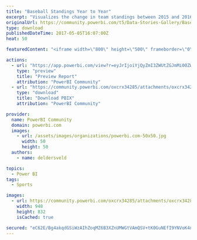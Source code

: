 ```yaml
---
title: "Baseball Standings Year to Year"
excerpt: "Visualizes the change in team standings between 2015 and 2016 for Major League Baseball's American League Central division. This visualization"
originalUrl: https://community.powerbi.com/t5/Data-Stories-Gallery/Baseball-Standings-Year-to-Year/m-p/170678
type: download
publishedDateTime: 2017-05-05T16:07:00Z
heat: 50

featuredContent: "<iframe width=\"800\" height=\"500\" frameborder=\"0\" src=\"https://app.powerbi.com/view?r=eyJrIjoiYjQyZmI3ZWUtZGJmMi00ZWQ5LTkzZjUtMWIwMTBhNzBhNDZkIiwidCI6IjRlZmE3NzhmLTVmNmMtNDAxZS04OGFmLWNmMTliZDA5ZDE0OCIsImMiOjN9\"></iframe>"

actions:
  - url: "https://app.powerbi.com/view?r=eyJrIjoiYjQyZmI3ZWUtZGJmMi00ZWQ5LTkzZjUtMWIwMTBhNzBhNDZkIiwidCI6IjRlZmE3NzhmLTVmNmMtNDAxZS04OGFmLWNmMTliZDA5ZDE0OCIsImMiOjN9"
    type: "preview"
    title: "Preview Report"
    attribution: "PowerBI Community"
  - url: "https://community.powerbi.com/oxcrx34285/attachments/oxcrx34285/DataStoriesGallery/838/2/Curve%20-%20MLB%20Standings.pbix"
    type: "download"
    title: "Download PBIX"
    attribution: "PowerBI Community"

provider:
  name: PowerBI Community
  domain: powerbi.com
  images:
    - url: /assets/images/organizations/powerbi.com-50x50.jpg
      width: 50
      height: 50
  authors:
    - name: deldersveld

topics:
  - Power BI
tags:
  - Sports

images:
  - url: https://community.powerbi.com/oxcrx34285/attachments/oxcrx34285/DataStoriesGallery/838/1/Baseball%20Standings.PNG
    width: 948
    height: 832
    isCached: true

secured: "eC62E/Bg4akqdGSiWzAIhZoqMZ6B3XZnUMWGtVAmQSV+tK0GuNEfI9YNVoK4nkIG+FCSsKZkzKBWYfx1CFk/RFjZleItLb/2zO2Ukv5efBXFsyV8DHl3AN+CzH0IfgqB7hciWa0eHI9fBygNXuSAUXIJnf6ThfP5m2dJKPBqESwfMkGfEfOoV5JLXWFzI1PD1LycaJ50Sbi5qbpC+r9+VulMofwa9NXKSy8ImCE8RO+4p7tCcTesKCovcG2Jyg74I4nvH04SrrY8zxmaI5GU2VLjZv5T7NG+Pi3IBQV+f6T8bEsBbRNfb5TTAc+bze8Zyj87zPuHSS8os5zsbbOf7DsV09dXwcuI6zsF7ZPGpG8xme3GEJYIgXpHbigQXDdwucOZPKFzVJG4oyyuv1G6U7GzkJiWUG2lmoPGy5dqQYg=;Huim0+4LN8ThNuKiJMo8Ng=="
---
```


